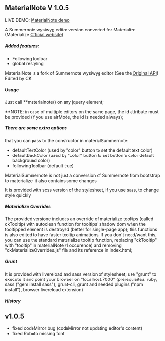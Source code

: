 ## MaterialNote V 1.0.5

LIVE DEMO: [MaterialNote demo](http://www.web-forge.info/projects/materialNote)

A Summernote wysiwyg editor version converted for Materialize
 (Materialize [Official website](http://materializecss.com/))

##### Added features:

*   Following toolbar
*   global restyling


MaterialNote is a fork of Summernote wysiwyg editor
 (See the [Original API](http://summernote.org/#/deep-dive))
 Edited by CK

##### Usage
 Just call **materialnote() on any jquery element;

 **NOTE:
 in case of multiple editors on the same page, the id attribute must be provided (if you use airMode, the id is needed always);


##### There are some extra options

that you can pass to the constructor in materialSummernote:

*   defaultTextColor (used by "color" button to set the default text color)
*   defaultBackColor (used by "color" button to set button's color default background color)
*   followingToolbar (default true)

MaterialSummernote is not just a conversion of Summernote from bootstrap to materialize,
 it also contains some changes

It is provided with scss version of the stylesheet, if you use sass, to change style quickly

##### Materialize Overrides
The provided versione includes an override of materialize tooltips (called ckTooltip) with autoclean function for tooltips' shadow dom when the tooltipped element is destroyed (better for single-page app); this functions is also edited to have faster tooltip animations;
If you don't need/want this, you can use the standard materialize tooltip function, replacing "ckTooltip" with "tooltip" in materialNote (1 occurence) and removing "ckMaterializeOverrides.js" file and its reference in index.html;

##### Grunt
It is provided with livereload and sass version of stylesheet;
use "grunt" to execute it and point your browser on "localhost:7000" (prerequisites: ruby, sass ("gem install sass"), grunt-cli, grunt and needed plugins ("npm install"), browser livereload extension)

##### History
v1.0.5
------
- fixed codeMirror bug (codeMirror not updating editor's content)
- fixed Roboto missing font
